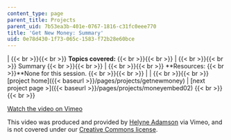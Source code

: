 ```yaml
---
content_type: page
parent_title: Projects
parent_uid: 7b53ea3b-401e-0767-1816-c31fc0eee770
title: 'Get New Money: Summary'
uid: 0e78d430-1f73-065c-1583-f72b28e60bce
---
```


|  {{< br >}}{{< br >}} **Topics covered:** {{< br >}}{{< br >}}  |  {{< br >}}{{< br >}} Summary {{< br >}}{{< br >}}  |  {{< br >}}{{< br >}} **Resources:  {{< br >}}**None for this session. {{< br >}}{{< br >}}  |
|  {{< br >}}{{< br >}} [project home]({{< baseurl >}}/pages/projects/getnewmoney) &#124; [next project page >]({{< baseurl >}}/pages/projects/moneyembed02) {{< br >}}{{< br >}}  

[Watch the video on Vimeo](http://vimeo.com/moogaloop.swf?clip_id=4885730&server=vimeo.com&show_title=0&show_byline=0&show_portrait=0&color=&fullscreen=0&group_id=)

This video was produced and provided by [Helyne Adamson](http://vimeo.com/helyneadamson) via Vimeo, and is not covered under our [Creative Commons license](/terms/#cc).